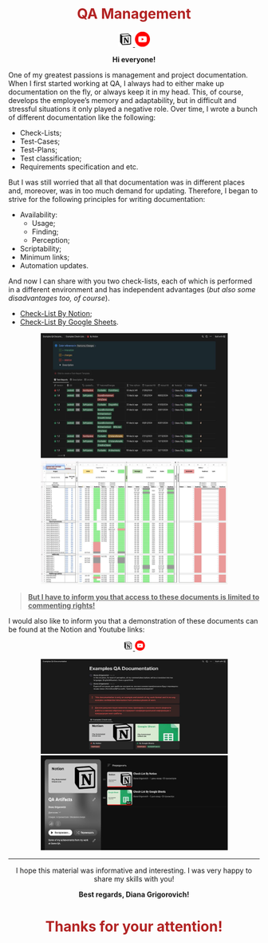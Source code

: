 <h1
    align = "center"
    style = "color:FireBrick">
    QA Management
</h1>

<p align = "center">
<a
href = "https://msgrigorovich.notion.site/Examples-QA-Documentation-0a0364079ea8475f9f5e0abfe7ffb5a7?pvs=4">
<img width="30" height="30" src="https://github.com/msgrigorovich/QA/blob/main/README_PICTURES/NotionIcon.png?raw=true">
</a>
<a
href = "https://www.youtube.com/playlist?list=PLx-SIa_GsuSM37wGE4W73P1BdUEONdCP8">
<img width="30" height="30" src="https://github.com/msgrigorovich/msgrigorovich/blob/main/README_PICTURES/YoutubeIcon.png?raw=true">
</a>
</p>

<p align = "center">
<b>Hi everyone!</b>
</p>

One of my greatest passions is management and project documentation. When I first started working at QA, I always had to either make up documentation on the fly, or always keep it in my head. This, of course, develops the employee’s memory and adaptability, but in difficult and stressful situations it only played a negative role.
Over time, I wrote a bunch of different documentation like the following:
* Check-Lists;
* Test-Cases; 
* Test-Plans; 
* Test classification; 
* Requirements specification and etc.

But I was still worried that all that documentation was in different places and, moreover, was in too much demand for updating. Therefore, I began to strive for the following principles for writing documentation:
* Availability: 
  * Usage; 
  * Finding; 
  * Perception; 
* Scriptability; 
* Minimum links; 
* Automation updates. 

And now I can share with you two check-lists, each of which is performed in a different environment and has independent advantages (_but also some disadvantages too, of course_).

* [Check-List By Notion](https://msgrigorovich.notion.site/By-Notion-404a26c581ad4ec8aab10e5b8e7e6399?pvs=4); 
* [Check-List By Google Sheets](https://docs.google.com/spreadsheets/d/1twi5y0b1nJ8GebSvn0_-9T8_YvOP_WkV/edit#gid=1007228740).

<p align = "center">
<a
href = "https://msgrigorovich.notion.site/By-Notion-404a26c581ad4ec8aab10e5b8e7e6399?pvs=4">
<img width="375" height="250" src="https://github.com/msgrigorovich/QA/blob/main/README_PICTURES/CheckListByNotion.jpg?raw=true">
</a>
<a
href = "https://docs.google.com/spreadsheets/d/1twi5y0b1nJ8GebSvn0_-9T8_YvOP_WkV/edit#gid=1007228740">
<img width="375" height="250" src="https://github.com/msgrigorovich/QA/blob/main/README_PICTURES/CheckListByGoogle.jpg?raw=true">
</a>
</p>

><u><b>But I have to inform you that access to these documents is limited to commenting rights!</b></u>

I would also like to inform you that a demonstration of these documents can be found at the Notion and Youtube links:

<p align = "center">
<a
href = "https://msgrigorovich.notion.site/Examples-QA-Documentation-0a0364079ea8475f9f5e0abfe7ffb5a7?pvs=4">
<img width="20" height="20" src="https://github.com/msgrigorovich/QA/blob/main/README_PICTURES/NotionIcon.png?raw=true">
</a>
<a
href = "https://www.youtube.com/playlist?list=PLx-SIa_GsuSM37wGE4W73P1BdUEONdCP8">
<img width="20" height="20" src="https://github.com/msgrigorovich/msgrigorovich/blob/main/README_PICTURES/YoutubeIcon.png?raw=true">
</a>
</p>

<p align = "center">
<img width="375" height="190" src="https://github.com/msgrigorovich/QA/blob/main/README_PICTURES/NotionDoc.jpg?raw=true">
<img width="375" height="190" src="https://github.com/msgrigorovich/QA/blob/main/README_PICTURES/YoutubePlaylist.jpg?raw=true">
</p>

___

<p
    align = "center">
    I hope this material was informative and interesting. I was very happy to share my skills with you!
</p>
<p
    align = "center">
    <b>Best regards, Diana Grigorovich!</b>
</p>
<h1
    align = "center"
    style = "color:FireBrick">
    Thanks for your attention!
</h1>
